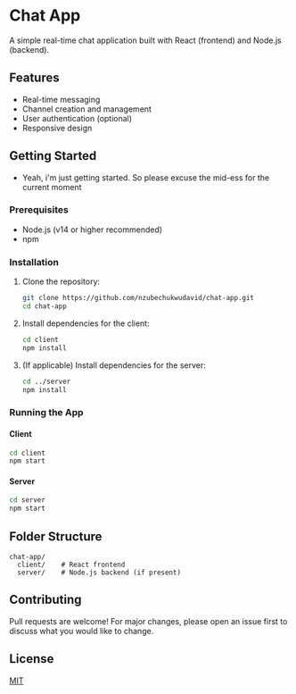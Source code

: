 # Chat App

A simple real-time chat application built with React (frontend) and Node.js (backend).

## Features
- Real-time messaging
- Channel creation and management
- User authentication (optional)
- Responsive design

## Getting Started
- Yeah, i'm just getting started. So please excuse the mid-ess for the current moment


### Prerequisites
- Node.js (v14 or higher recommended)
- npm

### Installation

1. Clone the repository:
   ```sh
   git clone https://github.com/nzubechukwudavid/chat-app.git
   cd chat-app
   ```
2. Install dependencies for the client:
   ```sh
   cd client
   npm install
   ```
3. (If applicable) Install dependencies for the server:
   ```sh
   cd ../server
   npm install
   ```

### Running the App

#### Client
```sh
cd client
npm start
```

#### Server
```sh
cd server
npm start
```

## Folder Structure
```
chat-app/
  client/    # React frontend
  server/    # Node.js backend (if present)
```

## Contributing
Pull requests are welcome! For major changes, please open an issue first to discuss what you would like to change.

## License
[MIT](LICENSE)
